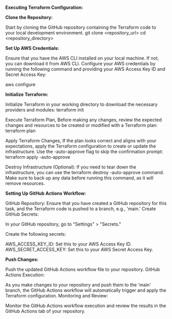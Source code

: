 **Executing Terraform Configuration:**

**Clone the Repository:**

Start by cloning the GitHub repository containing the Terraform code to your local development environment.
git clone <repository_url>
cd <repository_directory>


**Set Up AWS Credentials:**

Ensure that you have the AWS CLI installed on your local machine. If not, you can download it from AWS CLI.
Configure your AWS credentials by running the following command and providing your AWS Access Key ID and Secret Access Key:

aws configure

**Initialize Terraform:**

Initialize Terraform in your working directory to download the necessary providers and modules:
terraform init

Execute Terraform Plan, Before making any changes, review the expected changes and resources to be created or modified with a Terraform plan:
terraform plan

Apply Terraform Changes, If the plan looks correct and aligns with your expectations, apply the Terraform configuration to create or update the infrastructure. Use the -auto-approve flag to skip the confirmation prompt:
terraform apply -auto-approve

Destroy Infrastructure (Optional):
If you need to tear down the infrastructure, you can use the terraform destroy -auto-approve command. Make sure to back up any data before running this command, as it will remove resources.

**Setting Up GitHub Actions Workflow:**

GitHub Repository:
Ensure that you have created a GitHub repository for this task, and the Terraform code is pushed to a branch, e.g., 'main.'
Create GitHub Secrets:

In your GitHub repository, go to "Settings" > "Secrets."

Create the following secrets:

AWS_ACCESS_KEY_ID: Set this to your AWS Access Key ID.
AWS_SECRET_ACCESS_KEY: Set this to your AWS Secret Access Key.

**Push Changes:**

Push the updated GitHub Actions workflow file to your repository.
GitHub Actions Execution:

As you make changes to your repository and push them to the 'main' branch, the GitHub Actions workflow will automatically trigger and apply the Terraform configuration.
Monitoring and Review:

Monitor the GitHub Actions workflow execution and review the results in the GitHub Actions tab of your repository.
